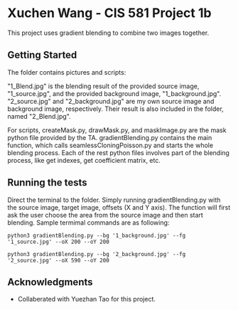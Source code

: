 # Xuchen Wang - CIS 581 Project 1b

This project uses gradient blending to combine two images together.

## Getting Started

The folder contains pictures and scripts: 

"1_Blend.jpg" is the blending result of the provided source image, "1_source.jpg", and the provided background image, "1_background.jpg". "2_source.jpg" and "2_background.jpg" are my own source image and background image, respectively. Their result is also included in the folder, named "2_Blend.jpg". 

For scripts, createMask.py, drawMask.py, and maskImage.py are the mask python file provided by the TA. gradientBlending.py contains the main function, which calls seamlessCloningPoisson.py and starts the whole blending process. Each of the rest python files involves part of the blending process, like get indexes, get coefficient matrix, etc.

## Running the tests

Direct the terminal to the folder. Simply running gradientBlending.py with the source image, target image, offsets (X and Y axis). The function will first ask the user choose the area from the source image and then start blending. Sample termimal commands are as following:

```
python3 gradientBlending.py --bg '1_background.jpg' --fg '1_source.jpg' --oX 200 --oY 200 

python3 gradientBlending.py --bg '2_background.jpg' --fg '2_source.jpg' --oX 590 --oY 200
```

## Acknowledgments

* Collaberated with Yuezhan Tao for this project.

